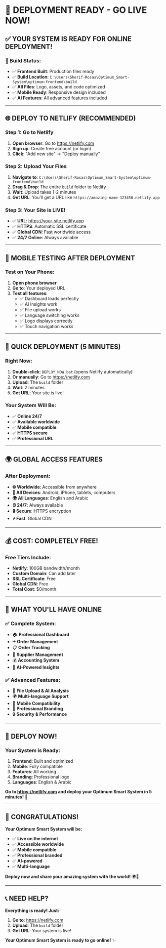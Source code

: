 # 🚀 DEPLOYMENT READY - GO LIVE NOW!

## ✅ **YOUR SYSTEM IS READY FOR ONLINE DEPLOYMENT!**

### **📁 Build Status:**
- ✅ **Frontend Built**: Production files ready
- ✅ **Build Location**: `C:\Users\Sherif-Rosas\Optimum_Smart-System\optimum-frontend\build`
- ✅ **All Files**: Logo, assets, and code optimized
- ✅ **Mobile Ready**: Responsive design included
- ✅ **AI Features**: All advanced features included

---

## 🌐 **DEPLOY TO NETLIFY (RECOMMENDED)**

### **Step 1: Go to Netlify**
1. **Open browser**: Go to https://netlify.com
2. **Sign up**: Create free account (or login)
3. **Click**: "Add new site" → "Deploy manually"

### **Step 2: Upload Your Files**
1. **Navigate to**: `C:\Users\Sherif-Rosas\Optimum_Smart-System\optimum-frontend\build`
2. **Drag & Drop**: The entire `build` folder to Netlify
3. **Wait**: Upload takes 1-2 minutes
4. **Get URL**: You'll get a URL like `https://amazing-name-123456.netlify.app`

### **Step 3: Your Site is LIVE!**
- ✅ **URL**: https://your-site.netlify.app
- ✅ **HTTPS**: Automatic SSL certificate
- ✅ **Global CDN**: Fast worldwide access
- ✅ **24/7 Online**: Always available

---

## 📱 **MOBILE TESTING AFTER DEPLOYMENT**

### **Test on Your Phone:**
1. **Open phone browser**
2. **Go to**: Your deployed URL
3. **Test all features**:
   - ✅ Dashboard loads perfectly
   - ✅ AI Insights work
   - ✅ File upload works
   - ✅ Language switching works
   - ✅ Logo displays correctly
   - ✅ Touch navigation works

---

## 🎯 **QUICK DEPLOYMENT (5 MINUTES)**

### **Right Now:**
1. **Double-click**: `DEPLOY_NOW.bat` (opens Netlify automatically)
2. **Or manually**: Go to https://netlify.com
3. **Upload**: The `build` folder
4. **Wait**: 2 minutes
5. **Get URL**: Your site is live!

### **Your System Will Be:**
- ✅ **Online 24/7**
- ✅ **Available worldwide**
- ✅ **Mobile compatible**
- ✅ **HTTPS secure**
- ✅ **Professional URL**

---

## 🌍 **GLOBAL ACCESS FEATURES**

### **After Deployment:**
- **🌐 Worldwide**: Accessible from anywhere
- **📱 All Devices**: Android, iPhone, tablets, computers
- **🌍 All Languages**: English and Arabic
- **⏰ 24/7**: Always available
- **🔒 Secure**: HTTPS encryption
- **⚡ Fast**: Global CDN

---

## 💰 **COST: COMPLETELY FREE!**

### **Free Tiers Include:**
- **Netlify**: 100GB bandwidth/month
- **Custom Domain**: Can add later
- **SSL Certificate**: Free
- **Global CDN**: Free
- **Total Cost**: $0/month

---

## 🎉 **WHAT YOU'LL HAVE ONLINE**

### **✅ Complete System:**
- 🏠 **Professional Dashboard**
- ➕ **Order Management**
- 📋 **Order Tracking**
- 🏢 **Supplier Management**
- 💰 **Accounting System**
- 🤖 **AI-Powered Insights**

### **✅ Advanced Features:**
- 📁 **File Upload & AI Analysis**
- 🌍 **Multi-language Support**
- 📱 **Mobile Compatibility**
- 🎨 **Professional Branding**
- 🔒 **Security & Performance**

---

## 🚀 **DEPLOY NOW!**

### **Your System is Ready:**
1. **Frontend**: Built and optimized
2. **Mobile**: Fully compatible
3. **Features**: All working
4. **Branding**: Professional logo
5. **Languages**: English & Arabic

**Go to https://netlify.com and deploy your Optimum Smart System in 5 minutes!** 🎯

---

## 🎉 **CONGRATULATIONS!**

**Your Optimum Smart System will be:**
- ✅ **Live on the internet**
- ✅ **Accessible worldwide**
- ✅ **Mobile compatible**
- ✅ **Professional branded**
- ✅ **AI-powered**
- ✅ **Multi-language**

**Deploy now and share your amazing system with the world!** 🌍🚀

---

## 📞 **NEED HELP?**

**Everything is ready! Just:**
1. **Go to**: https://netlify.com
2. **Upload**: The `build` folder
3. **Get URL**: Your system is live!

**Your Optimum Smart System is ready to go online!** ✨


